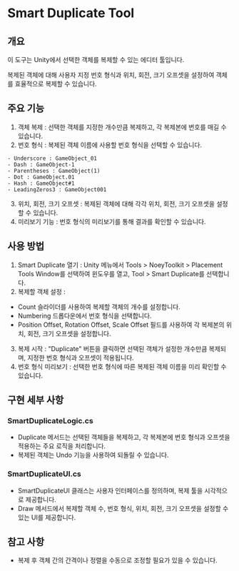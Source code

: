 # Smart Duplicate Tool
## 개요
이 도구는 Unity에서 선택한 객체를 복제할 수 있는 에디터 툴입니다.

복제된 객체에 대해 사용자 지정 번호 형식과 위치, 회전, 크기 오프셋을 설정하여 객체를 효율적으로 복제할 수 있습니다.

## 주요 기능
1. 객체 복제 : 선택한 객체를 지정한 개수만큼 복제하고, 각 복제본에 번호를 매길 수 있습니다.
2. 번호 형식 : 복제된 객체 이름에 사용할 번호 형식을 선택할 수 있습니다.
```
- Underscore : GameObject_01
- Dash : GameObject-1
- Parentheses : GameObject(1)
- Dot : GameObject.01
- Hash : GameObject#1
- LeadingZeros3 : GameObject001
```
3. 위치, 회전, 크기 오프셋 : 복제된 객체에 대해 각각 위치, 회전, 크기 오프셋을 설정할 수 있습니다.
4. 미리보기 기능 : 번호 형식의 미리보기를 통해 결과를 확인할 수 있습니다.

## 사용 방법
1. Smart Duplicate 열기 : Unity 메뉴에서 Tools > NoeyToolkit > Placement Tools Window를 선택하여 윈도우를 열고, Tool > Smart Duplicate를 선택합니다.
2. 복제할 객체 설정 :
- Count 슬라이더를 사용하여 복제할 객체의 개수를 설정합니다.
- Numbering 드롭다운에서 번호 형식을 선택합니다.
- Position Offset, Rotation Offset, Scale Offset 필드를 사용하여 각 복제본의 위치, 회전, 크기 오프셋을 설정합니다.
3. 복제 시작 : "Duplicate" 버튼을 클릭하면 선택된 객체가 설정한 개수만큼 복제되며, 지정한 번호 형식과 오프셋이 적용됩니다.
4. 번호 형식 미리보기 : 선택한 번호 형식에 따른 복제된 객체 이름을 미리 확인할 수 있습니다.

## 구현 세부 사항
### SmartDuplicateLogic.cs
- Duplicate 메서드는 선택된 객체들을 복제하고, 각 복제본에 번호 형식과 오프셋을 적용하는 주요 로직을 처리합니다.
- 복제된 객체는 Undo 기능을 사용하여 되돌릴 수 있습니다.

### SmartDuplicateUI.cs
- SmartDuplicateUI 클래스는 사용자 인터페이스를 정의하며, 복제 툴을 시각적으로 제공합니다.
- Draw 메서드에서 복제할 객체 수, 번호 형식, 위치, 회전, 크기 오프셋을 설정할 수 있는 UI를 제공합니다.

## 참고 사항
- 복제 후 객체 간의 간격이나 정렬을 수동으로 조정할 필요가 있을 수 있습니다.
